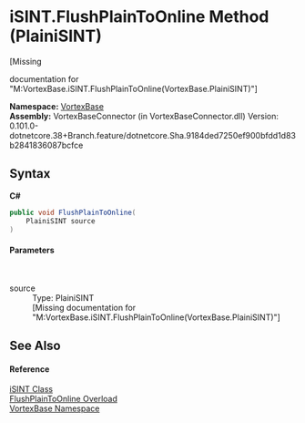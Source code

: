 # iSINT.FlushPlainToOnline Method (PlainiSINT)
 

\[Missing <summary> documentation for "M:VortexBase.iSINT.FlushPlainToOnline(VortexBase.PlainiSINT)"\]

**Namespace:**&nbsp;<a href="N_VortexBase.md">VortexBase</a><br />**Assembly:**&nbsp;VortexBaseConnector (in VortexBaseConnector.dll) Version: 0.101.0-dotnetcore.38+Branch.feature/dotnetcore.Sha.9184ded7250ef900bfdd1d83b2841836087bcfce

## Syntax

**C#**<br />
``` C#
public void FlushPlainToOnline(
	PlainiSINT source
)
```


#### Parameters
&nbsp;<dl><dt>source</dt><dd>Type: PlainiSINT<br />\[Missing <param name="source"/> documentation for "M:VortexBase.iSINT.FlushPlainToOnline(VortexBase.PlainiSINT)"\]</dd></dl>

## See Also


#### Reference
<a href="T_VortexBase_iSINT.md">iSINT Class</a><br /><a href="Overload_VortexBase_iSINT_FlushPlainToOnline.md">FlushPlainToOnline Overload</a><br /><a href="N_VortexBase.md">VortexBase Namespace</a><br />